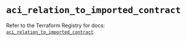 # `aci_relation_to_imported_contract`

Refer to the Terraform Registry for docs: [`aci_relation_to_imported_contract`](https://registry.terraform.io/providers/ciscodevnet/aci/2.17.0/docs/resources/relation_to_imported_contract).
